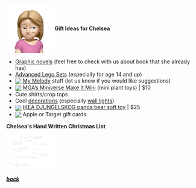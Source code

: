 <img src="assets/images/chelsea2.png" align="center" width="128" >**Gift Ideas for Chelsea**

- [Graphic novels](https://www.target.com/s?searchTerm=graphic+novels+girls) (feel free to check with us about book that she already has)
- [Advanced Lego Sets](https://www.target.com/s?searchTerm=lego+sets+for+girls&tref=typeahead%7Cterm%7C3%7C%7C%7C%7C%7Chistory&category=0%7CAll%7Cmatchallpartial%7Call+categories&searchTermRaw=&facetedValue=56h5nZ4q1qZoser0&ignoreBrandExactness=true&moveTo=product-list-grid&sortBy=PriceLow) (especially for age 14 and up)
- <a href="https://www.sanrio.com/collections/my-melody"><img src="https://i.shgcdn.com/0465384c-9563-417b-b638-517529f21c3c/-/format/auto/-/preview/3000x3000/-/quality/lighter/" align="center" width="64" ></a> [My Melody](https://www.sanrio.com/collections/my-melody) stuff (let us know if you would like suggestions)
- <a href="https://www.target.com/p/mga-39-s-miniverse-make-it-mini-lifestyle-series-1-mini-collectibles/-/A-87868321"><img src="https://target.scene7.com/is/image/Target/GUEST_c4cdf8c8-5733-407c-bf0e-067e5a7a904d?wid=800&hei=800&qlt=80&fmt=webp" align="center" width="64" ></a> [MGA’s Miniverse Make It Mini](https://www.target.com/p/mga-39-s-miniverse-make-it-mini-lifestyle-series-1-mini-collectibles/-/A-87868321) (mini plant toys) |
  $10
- Cute shirts/crop tops
- Cool [decorations](https://www.target.com/s?searchTerm=room+lights+for+girls) (especially [wall lights](https://www.target.com/s?searchTerm=wall+light+pillowfort))
- <a href="https://www.ikea.com/us/en/p/djungelskog-soft-toy-panda-50402844/"><img src="https://www.ikea.com/us/en/images/products/djungelskog-soft-toy-panda__0710188_pe727391_s5.jpg?f=xl" align="center" width="64" ></a> [IKEA DJUNGELSKOG panda bear soft toy](https://www.ikea.com/us/en/p/djungelskog-soft-toy-panda-50402844/) |
  $25
- <img src="https://www.justdrums.com/wp-content/uploads/2018/12/giftcard_image1.png" align="center" width="64"> Apple or Target gift cards

**Chelsea's Hand Written Christmas List**

<a href="assets/images/chelsea-list.jpg"><img src="assets/images/chelsea-list.jpg" align="center" width="128" ></a>

<!--
<a href="link"><img src="imagelink" align="center" width="64" ></a> [ItemName](link) |
$price
-->

##### [back](readme.md)
